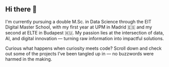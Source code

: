 ## Hi there 👋

I'm currently pursuing a double M.Sc. in Data Science through the EIT Digital Master School, with my first year at UPM in Madrid 🇪🇸 and my second at ELTE in Budapest 🇭🇺. My passion lies at the intersection of data, AI, and digital innovation — turning raw information into impactful solutions.

Curious what happens when curiosity meets code? Scroll down and check out some of the projects I’ve been tangled up in — no buzzwords were harmed in the making.

<!--
**25FAdam/25FAdam** is a ✨ _special_ ✨ repository because its `README.md` (this file) appears on your GitHub profile.

Here are some ideas to get you started:

- 🔭 I’m currently working on ...
- 🌱 I’m currently learning ...
- 👯 I’m looking to collaborate on ...
- 🤔 I’m looking for help with ...
- 💬 Ask me about ...
- 📫 How to reach me: ...
- 😄 Pronouns: ...
- ⚡ Fun fact: ...
-->
